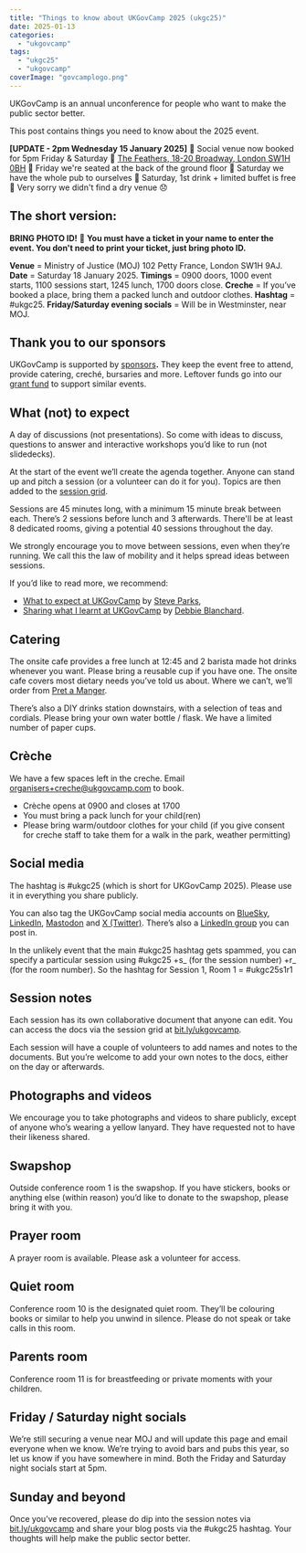 ```yaml
---
title: "Things to know about UKGovCamp 2025 (ukgc25)"
date: 2025-01-13
categories: 
  - "ukgovcamp"
tags: 
  - "ukgc25"
  - "ukgovcamp"
coverImage: "govcamplogo.png"
---
```


UKGovCamp is an annual unconference for people who want to make the public sector better. 

This post contains things you need to know about the 2025 event.

**\[UPDATE - 2pm Wednesday 15 January 2025\]** **🔵** Social venue now booked for 5pm Friday & Saturday 🔴 [The Feathers, 18-20 Broadway, London SW1H 0BH](https://maps.app.goo.gl/2k561HVEyWxS5ye39) **🔵** Friday we're seated at the back of the ground floor 🔴 Saturday we have the whole pub to ourselves **🔵** Saturday, 1st drink + limited buffet is free 🔴 Very sorry we didn't find a dry venue 😞

## The short version:

**BRING PHOTO ID!** 🪪 **You must have a ticket in your name to enter the event. You don't need to print your ticket, just bring photo ID.**

**Venue** \= Ministry of Justice (MOJ) 102 Petty France, London SW1H 9AJ. **Date** \= Saturday 18 January 2025. **Timings** \= 0900 doors, 1000 event starts, 1100 sessions start, 1245 lunch, 1700 doors close. **Creche** = If you’ve booked a place, bring them a packed lunch and outdoor clothes. **Hashtag** \= #ukgc25. **Friday/Saturday evening socials** = Will be in Westminster, near MOJ.

## Thank you to our sponsors

UKGovCamp is supported by [sponsors](https://www.ukgovcamp.com/sponsors/)**.** They keep the event free to attend, provide catering, creché, bursaries and more. Leftover funds go into our [grant fund](https://www.ukgovcamp.com/grants/) to support similar events.

## What (not) to expect

A day of discussions (not presentations). So come with ideas to discuss, questions to answer and interactive workshops you’d like to run (not slidedecks). 

At the start of the event we’ll create the agenda together. Anyone can stand up and pitch a session (or a volunteer can do it for you). Topics are then added to the [session grid](https://j.mp/ukgovcamp). 

Sessions are 45 minutes long, with a minimum 15 minute break between each. There’s 2 sessions before lunch and 3 afterwards. There'll be at least 8 dedicated rooms, giving a potential 40 sessions throughout the day. 

We strongly encourage you to move between sessions, even when they’re running. We call this the law of mobility and it helps spread ideas between sessions. 

If you’d like to read more, we recommend: 

- [What to expect at UKGovCamp](https://blog.weareconvivio.com/what-to-expect-at-ukgovcamp-ecc37191dc81) by [Steve Parks](https://bsky.app/profile/steveparks.bsky.social), 
- [Sharing what I learnt at UKGovCamp](https://dwpdigital.blog.gov.uk/2018/02/19/sharing-what-i-learnt-at-ukgovcamp/) by [Debbie Blanchard](https://bsky.app/profile/debblanch44.bsky.social). 

## Catering

The onsite cafe provides a free lunch at 12:45 and 2 barista made hot drinks whenever you want. Please bring a reusable cup if you have one. The onsite cafe covers most dietary needs you’ve told us about. Where we can’t, we’ll order from [Pret a Manger](https://www.pret.co.uk/en-GB/hk-allergen-guide). 

There’s also a DIY drinks station downstairs, with a selection of teas and cordials. Please bring your own water bottle / flask. We have a limited number of paper cups. 

## Crèche

We have a few spaces left in the creche. Email [organisers+creche@ukgovcamp.com](mailto:organisers+creche@ukgovcamp.com) to book. 

- Crèche opens at 0900 and closes at 1700
- You must bring a pack lunch for your child(ren) 
- Please bring warm/outdoor clothes for your child (if you give consent for creche staff to take them for a walk in the park, weather permitting)

## Social media

The hashtag is #ukgc25 (which is short for UKGovCamp 2025). Please use it in everything you share publicly. 

You can also tag the UKGovCamp social media accounts on [BlueSky](https://bsky.app/profile/ukgovcamp.bsky.social), [LinkedIn](https://www.linkedin.com/company/ukgovcamp), [Mastodon](https://mastodon.me.uk/@ukgovcamp) and [X (Twitter)](https://x.com/UKGovCamp). There’s also a [LinkedIn group](https://www.linkedin.com/groups/3758314/) you can post in. 

In the unlikely event that the main #ukgc25 hashtag gets spammed, you can specify a particular session using #ukgc25 +s\_ (for the session number) +r\_ (for the room number). So the hashtag for Session 1, Room 1 = #ukgc25s1r1

## Session notes

Each session has its own collaborative document that anyone can edit. You can access the docs via the session grid at [bit.ly/ukgovcamp](http://bit.ly/ukgovcamp).

Each session will have a couple of volunteers to add names and notes to the documents. But you’re welcome to add your own notes to the docs, either on the day or afterwards.

## Photographs and videos

We encourage you to take photographs and videos to share publicly, except of anyone who’s wearing a yellow lanyard. They have requested not to have their likeness shared.

## Swapshop

Outside conference room 1 is the swapshop. If you have stickers, books or anything else (within reason) you’d like to donate to the swapshop, please bring it with you. 

## Prayer room

A prayer room is available. Please ask a volunteer for access.

## Quiet room 

Conference room 10 is the designated quiet room. They’ll be colouring books or similar to help you unwind in silence. Please do not speak or take calls in this room.

## Parents room

Conference room 11 is for breastfeeding or private moments with your children. 

## Friday / Saturday night socials

We’re still securing a venue near MOJ and will update this page and email everyone when we know. We’re trying to avoid bars and pubs this year, so let us know if you have somewhere in mind. Both the Friday and Saturday night socials start at 5pm.

## Sunday and beyond

Once you’ve recovered, please do dip into the session notes via [bit.ly/ukgovcamp](http://bit.ly/ukgovcamp) and share your blog posts via the #ukgc25 hashtag. Your thoughts will help make the public sector better.
